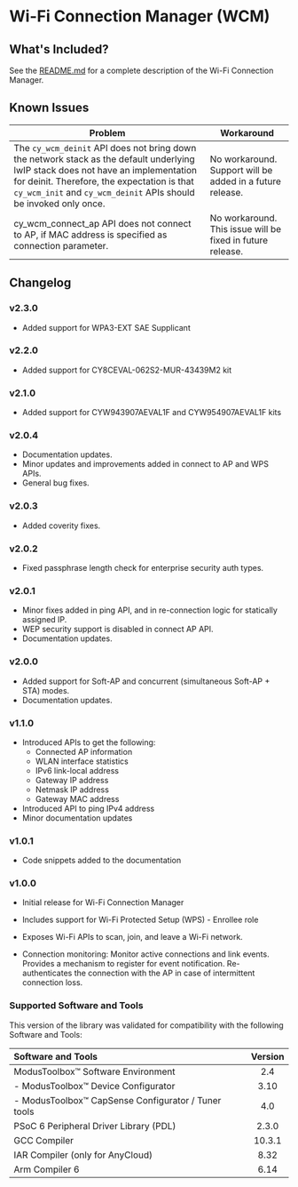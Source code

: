 # Wi-Fi Connection Manager (WCM)

## What's Included?
See the [README.md](./README.md) for a complete description of the Wi-Fi Connection Manager.

## Known Issues
| Problem | Workaround |
| ------- | ---------- |
| The `cy_wcm_deinit` API does not bring down the network stack as the default underlying lwIP stack does not have an implementation for deinit. Therefore, the expectation is that `cy_wcm_init` and `cy_wcm_deinit` APIs should be invoked only once. | No workaround. Support will be added in a future release. |
| cy_wcm_connect_ap API does not connect to AP, if MAC address is specified as connection parameter.| No workaround. This issue will be fixed in future release. |

## Changelog

### v2.3.0
* Added support for WPA3-EXT SAE Supplicant

### v2.2.0
* Added support for CY8CEVAL-062S2-MUR-43439M2 kit

### v2.1.0
* Added support for CYW943907AEVAL1F and CYW954907AEVAL1F kits

### v2.0.4
* Documentation updates.
* Minor updates and improvements added in connect to AP and WPS APIs.
* General bug fixes.

### v2.0.3
* Added coverity fixes.

### v2.0.2
* Fixed passphrase length check for enterprise security auth types.

### v2.0.1
* Minor fixes added in ping API, and in re-connection logic for statically assigned IP.
* WEP security support is disabled in connect AP API.
* Documentation updates.

### v2.0.0
* Added support for Soft-AP and concurrent (simultaneous Soft-AP + STA) modes.
* Documentation updates.

### v1.1.0
* Introduced APIs to get the following:
  - Connected AP information
  - WLAN interface statistics
  - IPv6 link-local address
  - Gateway IP address
  - Netmask IP address
  - Gateway MAC address
* Introduced API to ping IPv4 address
* Minor documentation updates

### v1.0.1
* Code snippets added to the documentation

### v1.0.0
* Initial release for Wi-Fi Connection Manager

* Includes support for Wi-Fi Protected Setup (WPS) - Enrollee role

* Exposes Wi-Fi APIs to scan, join, and leave a Wi-Fi network.

* Connection monitoring: Monitor active connections and link events. Provides a mechanism to register for event notification. Re-authenticates the connection with the AP in case of intermittent connection loss.

### Supported Software and Tools
This version of the library was validated for compatibility with the following Software and Tools:

| Software and Tools                                         | Version |
| :---                                                       | :----:  |
| ModusToolbox&trade; Software Environment                   | 2.4     |
| - ModusToolbox&trade; Device Configurator                  | 3.10    |
| - ModusToolbox&trade; CapSense Configurator / Tuner tools  | 4.0     |
| PSoC 6 Peripheral Driver Library (PDL)                     | 2.3.0   |
| GCC Compiler                                               | 10.3.1  |
| IAR Compiler (only for AnyCloud)                           | 8.32    |
| Arm Compiler 6                                             | 6.14    |
